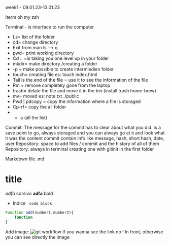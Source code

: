 week1 - 09.01.23-13.01.23

Iterm
oh my zsh

Terminal - is interface to run the computer

- Ls= list of the folder
- cd= change directory
- Exit from man ls —> q
- pwd= print working directory
- Cd .. =is taking you one level up in your folder
- mkdir= make directory /creating a folder
- -p = make possible to create intermiedien folder
- touch= creating file es: touch index.html
- Tail is the end of the file = use it to see the information of the file
- Rm = remove completely gone from the laptop
- trash= delate the file and move it in the bin (install trash home-brew)
- mv= moved es: note.txt ./public
- Pwd | pdcopy = copy the information where a file is storaged
- Cp-rf= copy the all folder
- - a (all the list)

Commit:
The message for the commit has to clear about what you did.
is a save point to go, always storaged and you can always go at it and look what it was the content commit contain info like message, hash, short hash, date, user
Repository: space to add files / commit and the history of all of them
Repository: always in terminal creating one with gitinit in the first folder

Markdown file .md

# title

_adfa_ corsivo
**adfa** bold

- Indice
  ` code block`

```js
Function add(number1,number2){
	function
}
```

Add image:
![git workflow](./git-worlflow.png)
If you wanna see the link no ! In front, otherwise you can see directly the image
